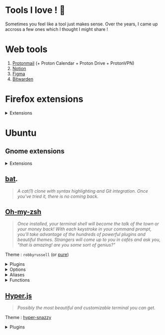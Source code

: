 # Tools I love ! 🤩
Sometimes you feel like a tool just makes sense. Over the years, I came up accross a few ones which I thought I might share !

# Web tools
1. [Protonmail](https://protonmail.com/) (+ Proton Calendar + Proton Drive + ProtonVPN)
2. [Notion](https://notion.so/)
3. [Figma](https://figma.com/)
4. [Bitwarden](https://bitwarden.com/)

# Firefox extensions
<details>
  <summary>Extensions</summary>
  
  1. Don't track me Google
  2. DuckDuckGo Privacy Essentials
  3. Facebook container
  4. Fake filler
  5. Fontanello
  6. Gesturify
  7. HTTPS everywhere
  8. Popup Blocker Ultimate
  9. Search by image
  10. Simple translate
  11. Temp mail
  12. Wappalyzer
  14. React Developer tools
  15. Vue.js devtools
  16. Webhint
</details>
  
# Ubuntu
## Gnome extensions
<details>
  <summary>Extensions</summary>
  
  1. Burn my windows
  2. Clipboard indicator
  3. Color picker
  4. Removable Drive Menu
  5. Screenshot Tool
  6. Lock keys
  7. Refresh Wifi Connections
  8. Remove Alt+Tab Delay v2
  9. NoAnnoyance v2
</details>

## [bat](https://github.com/sharkdp/bat).
>  _A cat(1) clone with syntax highlighting and Git integration. Once you've tried it, there is no coming back._

## [Oh-my-zsh](https://ohmyz.sh/)
> _Once installed, your terminal shell will become the talk of the town or your money back! With each keystroke in your command prompt, you'll take advantage of the hundreds of powerful plugins and beautiful themes. Strangers will come up to you in cafés and ask you, "that is amazing! are you some sort of genius?"_

Theme : `robbyrussell` (or [pure](https://github.com/sindresorhus/pure))  

<details>
  <summary>Plugins</summary>
  
  1. zsh-autosuggestions
  2. zsh-syntax-highlighting
  3. git
  4. npm
  5. colored-man-pages
  6. extract
  7. gitfast
  8. laravel
  9. node
  10. gitignore
  11. heroku
  12. autoupdate
</details>

<details>
  <summary>Options</summary>
  
  1. `setopt autocd`
  2. `unsetopt nomatch`
</details>

<details>
  <summary>Aliases</summary>
  
  ```bash
  alias hyperconfig="nano ~/.hyper.js"
  alias zshconfig="nano ~/.zshrc"
  alias zshup="source ~/.zshrc"
  alias cat="bat"
  alias python='ipython3'
  alias arti='php artisan'
  alias c="code"
  ```
</details>

<details>
  <summary>Functions</summary>
  
  ```bash
  function lazygit() {
    git add -A
    git commit
    git push
  }
  function update() {
    sudo apt update
    sudo apt dist-upgrade -y
    sudo apt autoremove -y
    sudo apt clean
    notify-send "Update" "System has been successfully updated." -t 500
  }
  ```
</details>

## [Hyper.js](https://hyper.is/)
> _Possibly the most beautiful and customizable terminal you can get._

Theme : [hyper-snazzy](https://www.npmjs.com/package/hyper-snazzy)  
<details>
  <summary>Plugins</summary>
  
  1. [hyperpower](https://www.npmjs.com/package/hyperpower)
  2. [hyper-drop-file](https://www.npmjs.com/package/hyper-drop-file)
  3. [hyper-statusline](https://www.npmjs.com/package/hyper-statusline)
</details>
